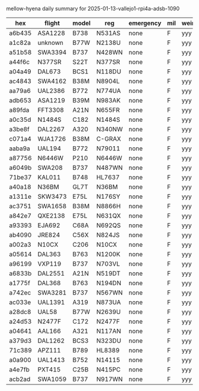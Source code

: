 mellow-hyena daily summary for 2025-01-13-vallejo1-rpi4a-adsb-1090

|hex|flight|model|reg|emergency|mil|weirdo|
|--|--|--|--|--|--|--|
|a6b435|ASA1228|B738|N531AS|none|F|yyy|
|a1c82a|unknown|B77W|N2138U|none|F|yyy|
|a51b58|SWA3394|B737|N428WN|none|F|yyy|
|a44f6c|N377SR|S22T|N377SR|none|F|yyy|
|a04a49|DAL673|BCS1|N118DU|none|F|yyy|
|ac4843|SWA4162|B38M|N8904L|none|F|yyy|
|aa79a6|UAL2386|B772|N774UA|none|F|yyy|
|adb653|ASA1219|B39M|N983AK|none|F|yyy|
|a89fda|FFT3308|A21N|N655FR|none|F|yyy|
|a0c35d|N1484S|C182|N1484S|none|F|yyy|
|a3be8f|DAL2267|A320|N340NW|none|F|yyy|
|c071a4|WJA1726|B38M|C-GRAX|none|F|yyy|
|aaba9a|UAL194|B772|N79011|none|F|yyy|
|a87756|N6446W|P210|N6446W|none|F|yyy|
|a6049b|SWA208|B737|N487WN|none|F|yyy|
|71be37|KAL011|B748|HL7637|none|F|yyy|
|a40a18|N36BM|GL7T|N36BM|none|F|yyy|
|a1311e|SKW3473|E75L|N176SY|none|F|yyy|
|ac3751|SWA1658|B38M|N8866H|none|F|yyy|
|a842e7|QXE2138|E75L|N631QX|none|F|yyy|
|a93393|EJA692|C68A|N692QS|none|F|yyy|
|ab4090|JRE824|C56X|N824JS|none|F|yyy|
|a002a3|N10CX|C206|N10CX|none|F|yyy|
|a05614|DAL363|B763|N1200K|none|F|yyy|
|a96199|VXP119|B737|N703VL|none|F|yyy|
|a6833b|DAL2551|A21N|N519DT|none|F|yyy|
|a1775f|DAL368|B763|N194DN|none|F|yyy|
|a742ec|SWA3281|B737|N567WN|none|F|yyy|
|ac033e|UAL1391|A319|N873UA|none|F|yyy|
|a28dc8|UAL58|B77W|N2639U|none|F|yyy|
|a24d53|N2477F|C172|N2477F|none|F|yyy|
|a04641|AAL166|A321|N117AN|none|F|yyy|
|a379d3|DAL1262|BCS3|N323DU|none|F|yyy|
|71c389|APZ111|B789|HL8389|none|F|yyy|
|a0a900|UAL1413|B752|N14115|none|F|yyy|
|a4e7fb|PXT415|C25B|N415PC|none|F|yyy|
|acb2ad|SWA1059|B737|N917WN|none|F|yyy|
